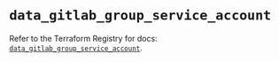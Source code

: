 # `data_gitlab_group_service_account`

Refer to the Terraform Registry for docs: [`data_gitlab_group_service_account`](https://registry.terraform.io/providers/gitlabhq/gitlab/17.7.1/docs/data-sources/group_service_account).
